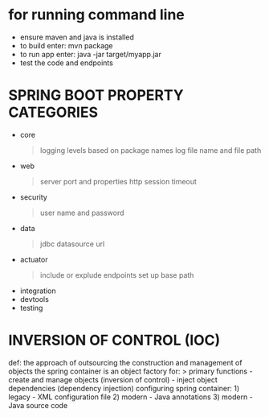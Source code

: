 # for running command line
- ensure maven and java is installed
- to build enter:
mvn package
- to run app enter:
java -jar target/myapp.jar
- test the code and endpoints

# SPRING BOOT PROPERTY CATEGORIES
- core
	> logging levels based on package names
	> log file name and file path
- web
	> server port and properties
	> http session timeout
- security
	> user name and password
- data
	> jdbc datasource url
- actuator
	> include or explude endpoints
	> set up base path
- integration
- devtools
- testing

# INVERSION OF CONTROL (IOC)
def: the approach of outsourcing the construction and management of objects
the spring container is an object factory for:
	> primary functions 
		- create and manage objects (inversion of control)
		- inject object dependencies (dependency injection)
configuring spring container:
	1) legacy - XML configuration file
	2) modern - Java annotations
	3) modern - Java source code


